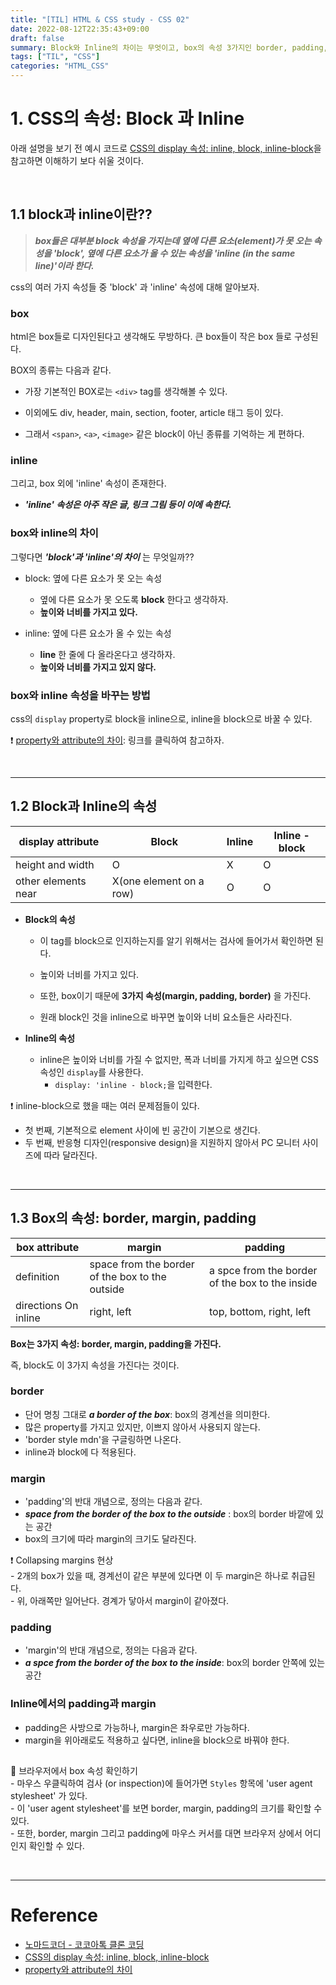 ```yaml
---
title: "[TIL] HTML & CSS study - CSS 02"
date: 2022-08-12T22:35:43+09:00
draft: false
summary: Block와 Inline의 차이는 무엇이고, box의 속성 3가지인 border, padding, margin에 대해 학습한다. 
tags: ["TIL", "CSS"]
categories: "HTML_CSS"
---
```


# 1. CSS의 속성: Block 과 Inline


아래 설명을 보기 전 예시 코드로 [CSS의 display 속성: inline, block, inline-block](https://www.daleseo.com/css-display-inline-block/)을 참고하면 이해하기 보다 쉬울 것이다. 

<br>

## 1.1 block과 inline이란?? 

> **_box들은 대부분 block 속성을 가지는데 옆에 다른 요소(element)가 못 오는 속성을 'block', 옆에 다른 요소가 올 수 있는 속성을 'inline (in the same line)'이라 한다._**       

css의 여러 가지 속성들 중 'block' 과 'inline' 속성에 대해 알아보자.  


### box

html은 box들로 디자인된다고 생각해도 무방하다. 큰 box들이 작은 box 들로 구성된다.  

BOX의 종류는 다음과 같다.

- 가장 기본적인 BOX로는  `<div>` tag를 생각해볼 수 있다.  

- 이외에도 div, header, main, section, footer, article 태그 등이 있다.   

- 그래서 `<span>`, `<a>`, `<image>` 같은 block이 아닌 종류를 기억하는 게 편하다.  


### inline

그리고, box 외에 'inline' 속성이 존재한다.  

- **_'inline' 속성은 아주 작은 글, 링크 그림 등이 이에 속한다._**  

### box와 inline의 차이 

그렇다면 **_'block'과 'inline'의 차이_** 는 무엇일까??  

- block: 옆에 다른 요소가 못 오는 속성  
    - 옆에 다른 요소가 못 오도록 **block** 한다고 생각하자.
    - **높이와 너비를 가지고 있다.**  

- inline: 옆에 다른 요소가 올 수 있는 속성
    - **line** 한 줄에 다 올라온다고 생각하자. 
    - **높이와 너비를 가지고 있지 않다.**  

### box와 inline 속성을 바꾸는 방법 

css의 `display` property로 block을 inline으로, inline을 block으로 바꿀 수 있다.  

❗ [property와 attribute의 차이](https://velog.io/@kysung95/%EC%A7%A4%EB%A7%89%EA%B8%80-attribute%EC%99%80-property%EC%9D%98-%EC%B0%A8%EC%9D%B4%EC%A0%90): 링크를 클릭하여 참고하자. 

<br>

---
## 1.2 Block과 Inline의 속성

| display attribute | Block | Inline | Inline -block | 
| ----|----| ----| ---- | 
| height and width | O | X | O |
| other elements near | X(one element on a row) | O | O |  


- **Block의 속성**
    - 이 tag를 block으로 인지하는지를 알기 위해서는 검사에 들어가서 확인하면 된다. 

    - 높이와 너비를 가지고 있다. 
    - 또한, box이기 때문에 **3가지 속성(margin, padding, border)** 을 가진다.    
    - 원래 block인 것을 inline으로 바꾸면 높이와 너비 요소들은 사라진다.

- **Inline의 속성**
    - inline은 높이와 너비를 가질 수 없지만, 폭과 너비를 가지게 하고 싶으면 CSS 속성인 `display`를 사용한다. 
        - `display: 'inline - block;`을 입력한다.  



❗ inline-block으로 했을 때는 여러 문제점들이 있다.   
- 첫 번째, 기본적으로 element 사이에 빈 공간이 기본으로 생긴다.  
- 두 번째, 반응형 디자인(responsive design)을 지원하지 않아서 PC 모니터 사이즈에 따라 달라진다.   

<br>

---
## 1.3 Box의 속성: border, margin, padding

| box attribute | margin | padding |
| ---- | ---- | ---- | 
| definition | space from the border of the box to the outside | a spce from the border of the box to the inside |
| directions On inline | right, left | top, bottom, right, left|  

**Box는 3가지 속성: border, margin, padding을 가진다.**  

즉, block도 이 3가지 속성을 가진다는 것이다.  

### border

- 단어 명칭 그대로 **_a border of the box_**: box의 경계선을 의미한다.  
- 많은 property를 가지고 있지만, 이쁘지 않아서 사용되지 않는다.  
- 'border style mdn'을 구글링하면 나온다.
- inline과 block에 다 적용된다. 



### margin

- 'padding'의 반대 개념으로, 정의는 다음과 같다. 
- **_space from the border of the box to the outside_** : box의 border 바깥에 있는 공간  
- box의 크기에 따라 margin의 크기도 달라진다. 


❗ Collapsing margins 현상    
    - 2개의 box가 있을 때, 경계선이 같은 부분에 있다면 이 두 margin은 하나로 취급된다.   
    - 위, 아래쪽만 일어난다. 경계가 닿아서 margin이 같아졌다.  


### padding

- 'margin'의 반대 개념으로, 정의는 다음과 같다.  
- **_a spce from the border of the box to the inside_**: box의 border 안쪽에 있는 공간  

### Inline에서의 padding과 margin

- padding은 사방으로 가능하나, margin은 좌우로만 가능하다.  
- margin을 위아래로도 적용하고 싶다면, inline을 block으로 바꿔야 한다.  


##  

🔅 브라우저에서 box 속성 확인하기  
    - 마우스 우클릭하여 검사 (or inspection)에 들어가면 `Styles` 항목에 'user agent stylesheet' 가 있다.      
    - 이 'user agent stylesheet'를 보면 border, margin, padding의 크기를 확인할 수 있다.     
    - 또한, border, margin 그리고 padding에 마우스 커서를 대면 브라우저 상에서 어디인지 확인할 수 있다. 



<br>

---
# Reference

- [노마드코더 - 코코아톡 클론 코딩](https://nomadcoders.co/kokoa-clone) 
- [CSS의 display 속성: inline, block, inline-block](https://www.daleseo.com/css-display-inline-block/)
- [property와 attribute의 차이](https://velog.io/@kysung95/%EC%A7%A4%EB%A7%89%EA%B8%80-attribute%EC%99%80-property%EC%9D%98-%EC%B0%A8%EC%9D%B4%EC%A0%90)